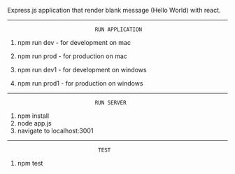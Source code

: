 Express.js application that render blank message (Hello World) with react.

__________________________________________________________________________

                                RUN APPLICATION            
1) npm run dev - for development on mac
2) npm run prod - for production on mac

1) npm run dev1 - for development on windows
2) npm run prod1 - for production on windows
__________________________________________________________________________

                                RUN SERVER      
1) npm install
2) node app.js
3) navigate to localhost:3001
__________________________________________________________________________
                                 TEST
1) npm test                                